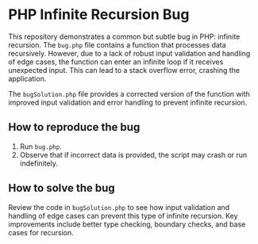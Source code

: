 # PHP Infinite Recursion Bug

This repository demonstrates a common but subtle bug in PHP: infinite recursion. The `bug.php` file contains a function that processes data recursively. However, due to a lack of robust input validation and handling of edge cases, the function can enter an infinite loop if it receives unexpected input. This can lead to a stack overflow error, crashing the application.

The `bugSolution.php` file provides a corrected version of the function with improved input validation and error handling to prevent infinite recursion.

## How to reproduce the bug

1.  Run `bug.php`.
2.  Observe that if incorrect data is provided, the script may crash or run indefinitely.

## How to solve the bug

Review the code in `bugSolution.php` to see how input validation and handling of edge cases can prevent this type of infinite recursion.  Key improvements include better type checking, boundary checks, and base cases for recursion.